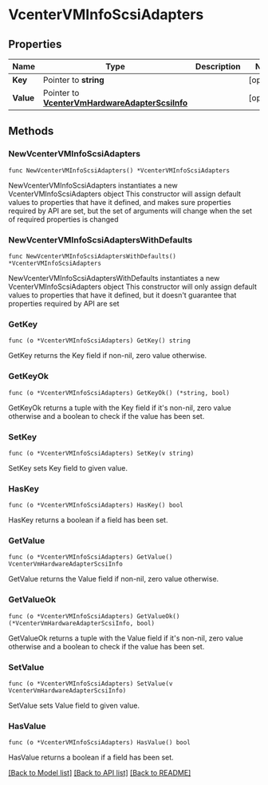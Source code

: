 # VcenterVMInfoScsiAdapters

## Properties

Name | Type | Description | Notes
------------ | ------------- | ------------- | -------------
**Key** | Pointer to **string** |  | [optional] 
**Value** | Pointer to [**VcenterVmHardwareAdapterScsiInfo**](VcenterVmHardwareAdapterScsiInfo.md) |  | [optional] 

## Methods

### NewVcenterVMInfoScsiAdapters

`func NewVcenterVMInfoScsiAdapters() *VcenterVMInfoScsiAdapters`

NewVcenterVMInfoScsiAdapters instantiates a new VcenterVMInfoScsiAdapters object
This constructor will assign default values to properties that have it defined,
and makes sure properties required by API are set, but the set of arguments
will change when the set of required properties is changed

### NewVcenterVMInfoScsiAdaptersWithDefaults

`func NewVcenterVMInfoScsiAdaptersWithDefaults() *VcenterVMInfoScsiAdapters`

NewVcenterVMInfoScsiAdaptersWithDefaults instantiates a new VcenterVMInfoScsiAdapters object
This constructor will only assign default values to properties that have it defined,
but it doesn't guarantee that properties required by API are set

### GetKey

`func (o *VcenterVMInfoScsiAdapters) GetKey() string`

GetKey returns the Key field if non-nil, zero value otherwise.

### GetKeyOk

`func (o *VcenterVMInfoScsiAdapters) GetKeyOk() (*string, bool)`

GetKeyOk returns a tuple with the Key field if it's non-nil, zero value otherwise
and a boolean to check if the value has been set.

### SetKey

`func (o *VcenterVMInfoScsiAdapters) SetKey(v string)`

SetKey sets Key field to given value.

### HasKey

`func (o *VcenterVMInfoScsiAdapters) HasKey() bool`

HasKey returns a boolean if a field has been set.

### GetValue

`func (o *VcenterVMInfoScsiAdapters) GetValue() VcenterVmHardwareAdapterScsiInfo`

GetValue returns the Value field if non-nil, zero value otherwise.

### GetValueOk

`func (o *VcenterVMInfoScsiAdapters) GetValueOk() (*VcenterVmHardwareAdapterScsiInfo, bool)`

GetValueOk returns a tuple with the Value field if it's non-nil, zero value otherwise
and a boolean to check if the value has been set.

### SetValue

`func (o *VcenterVMInfoScsiAdapters) SetValue(v VcenterVmHardwareAdapterScsiInfo)`

SetValue sets Value field to given value.

### HasValue

`func (o *VcenterVMInfoScsiAdapters) HasValue() bool`

HasValue returns a boolean if a field has been set.


[[Back to Model list]](../README.md#documentation-for-models) [[Back to API list]](../README.md#documentation-for-api-endpoints) [[Back to README]](../README.md)


